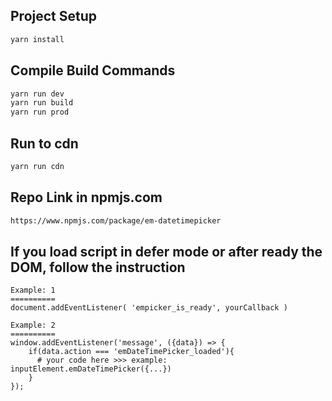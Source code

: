 ## Project Setup
```sh
yarn install
```

## Compile Build Commands

```sh
yarn run dev
yarn run build
yarn run prod
```

## Run to cdn

```sh
yarn run cdn
```


## Repo Link in npmjs.com

```sh
https://www.npmjs.com/package/em-datetimepicker
```


<!-- https://codepen.io/ryomario/pen/PoVJVqP -->

## If you load script in defer mode  or after ready the DOM, follow the instruction

```
Example: 1
==========
document.addEventListener( 'empicker_is_ready', yourCallback )

Example: 2
==========
window.addEventListener('message', ({data}) => {
    if(data.action === 'emDateTimePicker_loaded'){
      # your code here >>> example: inputElement.emDateTimePicker({...})
    }
});
```

